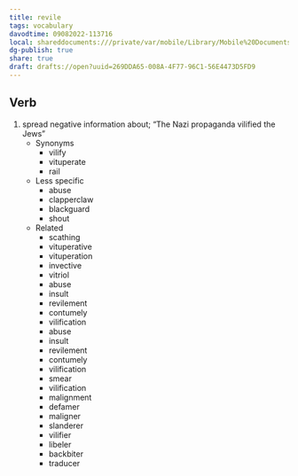 ```yaml
---
title: revile
tags: vocabulary
davodtime: 09082022-113716
local: shareddocuments:///private/var/mobile/Library/Mobile%20Documents/iCloud~md~obsidian/Documents/OBSHIDDIAN/drafts/269DDA65-008A-4F77-96C1-56E4473D5FD9.md
dg-publish: true
share: true
draft: drafts://open?uuid=269DDA65-008A-4F77-96C1-56E4473D5FD9
---
```



## Verb

1. spread negative information about; “The Nazi propaganda vilified the Jews”
	- Synonyms
		- vilify
		- vituperate
		- rail
	- Less specific
		- abuse
		- clapperclaw
		- blackguard
		- shout
	- Related
		- scathing
		- vituperative
		- vituperation
		- invective
		- vitriol
		- abuse
		- insult
		- revilement
		- contumely
		- vilification
		- abuse
		- insult
		- revilement
		- contumely
		- vilification
		- smear
		- vilification
		- malignment
		- defamer
		- maligner
		- slanderer
		- vilifier
		- libeler
		- backbiter
		- traducer


